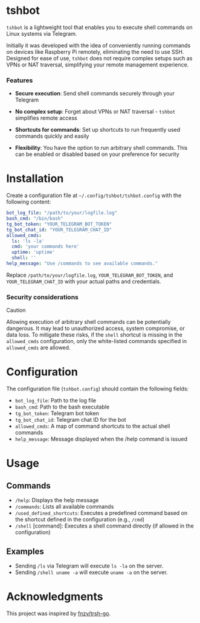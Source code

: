 # tshbot

`tshbot` is a lightweight tool that enables you to execute shell commands on Linux systems via Telegram.

Initially it was developed with the idea of conveniently running commands on devices like Raspberry Pi remotely, eliminating the need to use SSH. Designed for ease of use, `tshbot` does not require complex setups such as VPNs or NAT traversal, simplifying your remote management experience.

### Features

- **Secure execution**: Send shell commands securely through your Telegram

- **No complex setup**: Forget about VPNs or NAT traversal - `tshbot` simplifies remote access

- **Shortcuts for commands**: Set up shortcuts to run frequently used commands quickly and easily

- **Flexibility**: You have the option to run arbitrary shell commands. This can be enabled or disabled based on your preference for security

# Installation

Create a configuration file at `~/.config/tshbot/tshbot.config` with the following content:

``` yaml
bot_log_file: "/path/to/your/logfile.log"
bash_cmd: "/bin/bash"
tg_bot_token: "YOUR_TELEGRAM_BOT_TOKEN"
tg_bot_chat_id: "YOUR_TELEGRAM_CHAT_ID"
allowed_cmds:
  ls: 'ls -la'
  cmd: 'your commands here'
  uptime: 'uptime'
  shell: ''
help_message: "Use /commands to see available commands."
```
Replace `/path/to/your/logfile.log`, `YOUR_TELEGRAM_BOT_TOKEN`, and `YOUR_TELEGRAM_CHAT_ID` with your actual paths and credentials.

### Security considerations

>[!CAUTION]
> Allowing execution of arbitrary shell commands can be potentially dangerous. 
> It may lead to unauthorized access, system compromise, or data loss. 
> To mitigate these risks, if the `shell` shortcut is missing in the `allowed_cmds` configuration, only the white-listed commands specified in `allowed_cmds` are allowed.

# Configuration

The configuration file (`tshbot.config`) should contain the following fields:

- `bot_log_file`: Path to the log file
- `bash_cmd`: Path to the bash executable
- `tg_bot_token`: Telegram bot token
- `tg_bot_chat_id`: Telegram chat ID for the bot
- `allowed_cmds`: A map of command shortcuts to the actual shell commands
- `help_message`: Message displayed when the /help command is issued

# Usage

## Commands

- `/help`: Displays the help message
- `/commands`: Lists all available commands
- `/used_defined_shortcuts`: Executes a predefined command based on the shortcut defined in the configuration (e.g., `/cmd`)
- `/shell` [command]: Executes a shell command directly (if allowed in the configuration)

## Examples

- Sending `/ls` via Telegram will execute `ls -la` on the server.
- Sending `/shell uname -a` will execute `uname -a` on the server.


# Acknowledgments

This project was inspired by [fnzv/trsh-go](https://github.com/fnzv/trsh-go).
